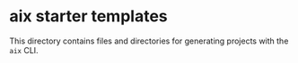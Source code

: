 # aix starter templates

This directory contains files and directories for generating projects with the `aix` CLI.
